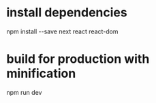 # install dependencies
npm install --save next react react-dom

# build for production with minification
npm run dev
